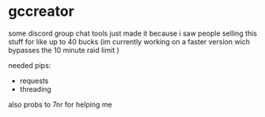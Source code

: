 # gccreator




some discord group chat tools just made it because i saw people selling this stuff for like up to 40 bucks 
(im currently working on a faster version wich bypasses the 10 minute raid limit )


needed pips: 
- requests
- threading

also probs to 7nr for helping me


